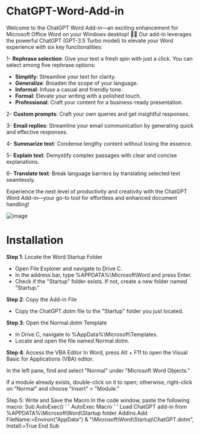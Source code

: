 # ChatGPT-Word-Add-in
Welcome to the ChatGPT Word Add-in—an exciting enhancement for Microsoft Office Word on your Windows desktop! 🎉🎉
Our add-in leverages the powerful ChatGPT (GPT-3.5 Turbo model) to elevate your Word experience with six key functionalities:

1- **Rephrase selection**: Give your text a fresh spin with just a click. You can select among five rephrase options:
* **Simplify**: Streamline your text for clarity.
* **Generalize**: Broaden the scope of your language.
* **Informal**: Infuse a casual and friendly tone.
* **Formal**: Elevate your writing with a polished touch.
* **Professional**: Craft your content for a business-ready presentation.

2- **Custom prompts**: Craft your own queries and get insightful responses.

3- **Email replies**: Streamline your email communication by generating quick and effective responses.

4- **Summarize text**: Condense lengthy content without losing the essence.

5- **Explain text**: Demystify complex passages with clear and concise explanations.

6- **Translate text**: Break language barriers by translating selected text seamlessly.

Experience the next level of productivity and creativity with the ChatGPT Word Add-in—your go-to tool for effortless and enhanced document handling!

![image](https://github.com/AITwinMinds/ChatGPT-Word-Add-in/assets/100919352/9e982fd1-9787-45ab-aa53-e805ad79a0c8)



# Installation
**Step 1**: Locate the Word Startup Folder
* Open File Explorer and navigate to Drive C.
* In the address bar, type %APPDATA%\Microsoft\Word and press Enter.
* Check if the "Startup" folder exists. If not, create a new folder named "Startup."

**Step 2**: Copy the Add-in File
* Copy the ChatGPT.dotm file to the "Startup" folder you just located.

**Step 3**: Open the Normal.dotm Template
* In Drive C, navigate to %AppData%\Microsoft\Templates\.
* Locate and open the file named Normal.dotm.

**Step 4**: Access the VBA Editor
In Word, press Alt + F11 to open the Visual Basic for Applications (VBA) editor.

In the left pane, find and select "Normal" under "Microsoft Word Objects."

If a module already exists, double-click on it to open; otherwise, right-click on "Normal" and choose "Insert" > "Module."

Step 5: Write and Save the Macro
In the code window, paste the following macro:
Sub AutoExec()
'
' AutoExec Macro
'
' Load ChatGPT add-in from %APPDATA%\Microsoft\Word\Startup folder
    AddIns.Add FileName:=Environ("AppData") & "\Microsoft\Word\Startup\ChatGPT.dotm", Install:=True
End Sub
